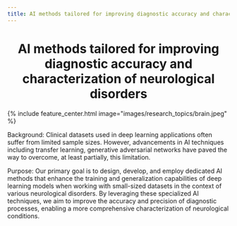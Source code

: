 ```yaml
---
title: AI methods tailored for improving diagnostic accuracy and characterization of neurological disorders
---
```


# <center><i class="AI methods tailored for improving diagnostic accuracy and characterization of neurological disorders"></i>AI methods tailored for improving diagnostic accuracy and characterization of neurological disorders</center>

{%
  include feature_center.html
  image="images/research_topics/brain.jpeg"
%}

Background: Clinical datasets used in deep learning applications often suffer from limited sample sizes. However, advancements in AI techniques including transfer learning, generative adversarial networks have paved the way to overcome, at least partially, this limitation.

Purpose: Our primary goal is to design, develop, and employ dedicated AI methods that enhance the training and generalization capabilities of deep learning models when working with small-sized datasets in the context of various neurological disorders. By leveraging these specialized AI techniques, we aim to improve the accuracy and precision of diagnostic processes, enabling a more comprehensive characterization of neurological conditions.

